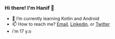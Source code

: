 ### Hi there! I'm Hanif 👋
- 🌱 I’m currently learning Kotlin and Android
- 📫 How to reach me? <a href="mailto:maulanahanif33@gmail.com">Email</a>, <a href="https://linkedin.com/in/alfaqih">Linkedin</a>, or <a href="https://twitter.com/al_lanaaa">Twitter</a>
- i'm 17 y.o

<!--
**hanifalfaqih/hanifalfaqih** is a ✨ _special_ ✨ repository because its `README.md` (this file) appears on your GitHub profile.

Here are some ideas to get you started:

- 🔭 I’m currently working on ...
- 🌱 I’m currently learning ...
- 👯 I’m looking to collaborate on ...
- 🤔 I’m looking for help with ...
- 💬 Ask me about ...
- 📫 How to reach me: ...
- 😄 Pronouns: ...
- ⚡ Fun fact: ...
-->
